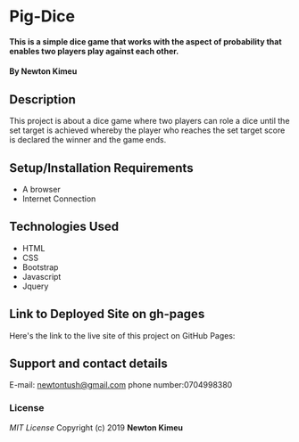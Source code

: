 # Pig-Dice
#### This is a simple dice game that works with the aspect of probability that enables two players play against each other.

#### By **Newton Kimeu**

## Description

This project is about a dice game where two players can role a dice until the set target is achieved whereby the player who reaches the set target score is declared the winner and the game ends.

## Setup/Installation Requirements
* A browser
* Internet Connection
## Technologies Used
* HTML
* CSS
* Bootstrap
* Javascript
* Jquery

## Link to Deployed Site on gh-pages
Here's the link to the live site of this project on GitHub Pages:

## Support and contact details
E-mail: newtontush@gmail.com
phone number:0704998380
### License
*MIT License*
Copyright (c) 2019 **Newton Kimeu**